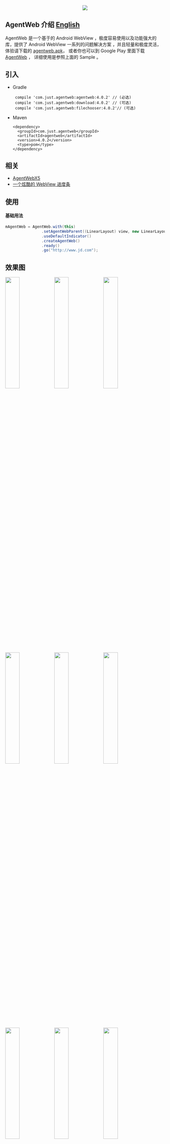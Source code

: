 
<div style="display: flex;flex-direction: row;justify-content: center" width="100%">
      <img src="./img/logo.png"></img>
</div>

## AgentWeb 介绍  [English](./README-ENGLISH.md)

AgentWeb 是一个基于的 Android WebView ，极度容易使用以及功能强大的库，提供了 Android WebView 一系列的问题解决方案 ，并且轻量和极度灵活，体验请下载的 
[agentweb.apk](https://github.com/Justson/AgentWeb/raw/master/agentweb.apk)，
或者你也可以到 Google Play 里面下载 [AgentWeb](https://play.google.com/store/apps/details?id=com.just.agentweb.sample) ，
详细使用是参照上面的 Sample 。
	

## 引入


* Gradle 
   
   ```
    compile 'com.just.agentweb:agentweb:4.0.2' // (必选)
    compile 'com.just.agentweb:download:4.0.2' // (可选)
    compile 'com.just.agentweb:filechooser:4.0.2'// (可选) 
   ```
   
* Maven
	
	```
	<dependency>
 	  <groupId>com.just.agentweb</groupId>
 	  <artifactId>agentweb</artifactId>
	  <version>4.0.2</version>
	  <type>pom</type>
	</dependency>
	
	```

## 相关
* [AgentWebX5](https://github.com/Justson/AgentWebX5)
* [一个炫酷的 WebView 进度条](https://github.com/Justson/CoolIndicator)

	

## 使用
#### 基础用法

```java
mAgentWeb = AgentWeb.with(this)
                .setAgentWebParent((LinearLayout) view, new LinearLayout.LayoutParams(-1, -1))                
                .useDefaultIndicator()
                .createAgentWeb()
                .ready()
                .go("http://www.jd.com");

```


## 效果图 
<a href="img/img-function-list.png"><img src="img/img-function-list.png" width="30%"/></a> <a href="img/img-permission.png"><img src="img/img-permission.png" width="30%"/></a> <a href="img/img-sonic.png"><img src="img/img-sonic.png" width="30%"/></a>

<a href="img/img-scheme.png"><img src="img/img-scheme.png" width="30%"/></a> <a href="img/img-download.png"><img src="img/img-download.png" width="30%"/></a> <a href="img/img-bounce.png"><img src="img/img-bounce.png" width="30%"/></a>

<a href="img/jd.png"><img src="img/jd.png" width="30%"/></a> <a href="img/wechat pay.png"><img src="img/wechat pay.png" width="30%"/></a> <a href="img/alipay.png"><img src="img/alipay.png" width="30%"/></a>

<a href="img/js.png"><img src="img/js.png" width="30%"/></a> <a href="img/custom setting.png"><img src="img/custom setting.png" width="30%"/></a> <a href="img/video.png"><img src="img/video.png" width="30%"/></a>



* #### 调用 Javascript 方法拼接太麻烦 ？ 请看 。
```javascript
function callByAndroid(){
      console.log("callByAndroid")
  }
mAgentWeb.getJsAccessEntrace().quickCallJs("callByAndroid");
```

* #### Javascript 调 Java ?
```java
mAgentWeb.getJsInterfaceHolder().addJavaObject("android",new AndroidInterface(mAgentWeb,this));
window.android.callAndroid();
```


* #### 事件处理
```java
    @Override
    public boolean onKeyDown(int keyCode, KeyEvent event) {

        if (mAgentWeb.handleKeyEvent(keyCode, event)) {
            return true;
        }
        return super.onKeyDown(keyCode, event);
    }
```

* #### 跟随 Activity Or Fragment 生命周期 ， 释放 CPU 更省电 。
```java
    @Override
    protected void onPause() {
        mAgentWeb.getWebLifeCycle().onPause(); 
        super.onPause();

    }

    @Override
    protected void onResume() {
        mAgentWeb.getWebLifeCycle().onResume();
        super.onResume();
    }
    @Override
    public void onDestroyView() {
        mAgentWeb.getWebLifeCycle().onDestroy();
        super.onDestroyView();
    }    
```


* #### 全屏视频播放
```
<!--如果你的应用需要用到视频 ， 那么请你在使用 AgentWeb 的 Activity 对应的清单文件里加入如下配置-->
android:hardwareAccelerated="true"
android:configChanges="orientation|screenSize"
```

* #### 定位
```
<!--AgentWeb 是默认允许定位的 ，如果你需要该功能 ， 请在你的 AndroidManifest 文件里面加入如下权限 。-->
<uses-permission android:name="android.permission.ACCESS_FINE_LOCATION" />
<uses-permission android:name="android.permission.ACCESS_COARSE_LOCATION" />
```

* #### WebChromeClient 与 WebViewClient 
```java
AgentWeb.with(this)
                .setAgentWebParent(mLinearLayout,new LinearLayout.LayoutParams(-1,-1) )
                .useDefaultIndicator()
                .setReceivedTitleCallback(mCallback)
                .setWebChromeClient(mWebChromeClient)
                .setWebViewClient(mWebViewClient)
                .setSecutityType(AgentWeb.SecurityType.strict)
                .createAgentWeb()
                .ready()
                .go(getUrl());
private WebViewClient mWebViewClient=new WebViewClient(){
        @Override
        public void onPageStarted(WebView view, String url, Bitmap favicon) {
           //do you  work
        }
    };
private WebChromeClient mWebChromeClient=new WebChromeClient(){
        @Override
        public void onProgressChanged(WebView view, int newProgress) {
            //do you work
        }
    };                
```
* #### 返回上一页
```java
if (!mAgentWeb.back()){
       AgentWebFragment.this.getActivity().finish();
}
```

* #### 获取 WebView
```java
	mAgentWeb.getWebCreator().getWebView();
```

* ### 文件下载监听
```java
protected DownloadListenerAdapter mDownloadListenerAdapter = new DownloadListenerAdapter() {


		@Override
		public boolean onStart(String url, String userAgent, String contentDisposition, String mimetype, long contentLength, AgentWebDownloader.Extra extra) {
			extra.setOpenBreakPointDownload(true)
					.setIcon(R.drawable.ic_file_download_black_24dp)
					.setConnectTimeOut(6000)
					.setBlockMaxTime(2000)
					.setDownloadTimeOut(60L * 5L * 1000L)
					.setAutoOpen(true)
					.setForceDownload(false);
			return false;
		}


		@Override
		public void onBindService(String url, DownloadingService downloadingService) {
			super.onBindService(url, downloadingService);
			mDownloadingService = downloadingService;
			LogUtils.i(TAG, "onBindService:" + url + "  DownloadingService:" + downloadingService);
		}


		@Override
		public void onUnbindService(String url, DownloadingService downloadingService) {
			super.onUnbindService(url, downloadingService);
			mDownloadingService = null;
			LogUtils.i(TAG, "onUnbindService:" + url);
		}


		@Override
		public void onProgress(String url, long loaded, long length, long usedTime) {
			int mProgress = (int) ((loaded) / Float.valueOf(length) * 100);
			LogUtils.i(TAG, "onProgress:" + mProgress);
			super.onProgress(url, loaded, length, usedTime);
		}


		@Override
		public boolean onResult(String path, String url, Throwable throwable) {
			if (null == throwable) { 
				//do you work
			} else {

			}
			return false; 
		}
	};
```


* #### 同步 Cookie
```java
AgentWebConfig.syncCookie("http://www.jd.com","ID=XXXX")
```

* #### MiddlewareWebChromeBase 支持多个 WebChromeClient
```java
//略，请查看 Sample
```
* #### MiddlewareWebClientBase 支持多个 WebViewClient
```java
//略，请查看 Sample
```

* #### 查看 Cookies
```java
String cookies=AgentWebConfig.getCookiesByUrl(targetUrl);
```
* #### 权限拦截
```java
protected PermissionInterceptor mPermissionInterceptor = new PermissionInterceptor() {

        @Override
        public boolean intercept(String url, String[] permissions, String action) {
            Log.i(TAG, "url:" + url + "  permission:" + permissions + " action:" + action);
            return false;
        }
    };
```

* #### AgentWeb 完整用法
```java
        mAgentWeb = AgentWeb.with(this)
                .setAgentWebParent((LinearLayout) view, new LinearLayout.LayoutParams(ViewGroup.LayoutParams.MATCH_PARENT, ViewGroup.LayoutParams.MATCH_PARENT))
                .useDefaultIndicator(-1, 3)
                .setAgentWebWebSettings(getSettings())
                .setWebViewClient(mWebViewClient)
                .setWebChromeClient(mWebChromeClient)
                .setPermissionInterceptor(mPermissionInterceptor) 
                .setSecurityType(AgentWeb.SecurityType.STRICT_CHECK) 
                .setAgentWebUIController(new UIController(getActivity())) 
                .setMainFrameErrorView(R.layout.agentweb_error_page, -1)
                .useMiddlewareWebChrome(getMiddlewareWebChrome())
                .useMiddlewareWebClient(getMiddlewareWebClient()) 
                .setOpenOtherPageWays(DefaultWebClient.OpenOtherPageWays.DISALLOW)
                .interceptUnkownUrl() 
                .createAgentWeb()
                .ready()
                .go(getUrl()); 
```

* #### AgentWeb 所需要的权限(在你工程中根据需求选择加入权限)
```
    <uses-permission android:name="android.permission.INTERNET"></uses-permission>
    <uses-permission android:name="android.permission.WRITE_EXTERNAL_STORAGE"></uses-permission>
    <uses-permission android:name="android.permission.READ_EXTERNAL_STORAGE"></uses-permission>
    <uses-permission android:name="android.permission.ACCESS_NETWORK_STATE"></uses-permission>
    <uses-permission android:name="android.permission.ACCESS_FINE_LOCATION"></uses-permission>
    <uses-permission android:name="android.permission.ACCESS_COARSE_LOCATION"></uses-permission>
    <uses-permission android:name="android.permission.READ_PHONE_STATE"></uses-permission>
    <uses-permission android:name="android.permission.ACCESS_WIFI_STATE"></uses-permission>
    <uses-permission android:name="android.permission.CAMERA"></uses-permission>
    <uses-permission android:name="android.permission.REQUEST_INSTALL_PACKAGES"></uses-permission>
```

* #### AgentWeb 所依赖的库
```
    compile "com.android.support:design:${SUPPORT_LIB_VERSION}" // (3.0.0开始该库可选)
    compile "com.android.support:support-v4:${SUPPORT_LIB_VERSION}"
    SUPPORT_LIB_VERSION=27.0.2(该值会更新)
```


## 混淆
如果你的项目需要加入混淆 ， 请加入如下配置

```java
-keep class com.just.agentweb.** {
    *;
}
-dontwarn com.just.agentweb.**

```
Java 注入类不要混淆 ， 例如 sample 里面的 AndroidInterface 类 ， 需要 Keep 。

```java
-keepclassmembers class com.just.agentweb.sample.common.AndroidInterface{ *; }
```

## 注意事项
* 支付宝使用需要引入支付宝SDK ，并在项目中依赖 ， 微信支付不需要做任何操作。
* AgentWeb 内部使用了 `AlertDialog` 需要依赖 `AppCompat` 主题 。 
* `setAgentWebParent` 不支持  `ConstraintLayout` 。
* `mAgentWeb.getWebLifeCycle().onPause();`会暂停应用内所有`WebView` 。
* `minSdkVersion` 低于等于16以下自定义`WebView`请注意与 `JS` 之间通信安全。
* AgentWeb v3.0.0以上版本更新了包名，混淆的朋友们，请更新你的混淆配置。


## 文档帮助
* [Wiki](https://github.com/Justson/AgentWeb/wiki)(不全)
* `Sample`(推荐，详细) 

## 更新日志

* v_4.0.2 更新
	* 修复断点续传时进度计算错误
	* 修复无法通过`Extra`关闭进度通知
	* 修复`setopenbreakPointdownload` 命名不规范

* v_4.0.0 更新
	* `AgentWeb` 拆分出 `AgentWeb-Download` 、 `AgentWeb-FileChooser` 、`AgentWeb-core` 三个库，用户可以按需选择
	* 重新设计了 `AgentWeb-Download` 
	* 删除了 `DownloadListener` 、`DefaultMsgConfig` 以及相关API
	* 旧废弃的API，4.0.0 直接删除，不在提供兼容
	* 部分类和API重命名 
	* `Fragment`和`Activity`构建一致。[#227](https://github.com/Justson/AgentWeb/issues/227)
	* 从AgentWeb-core删除 `BaseAgentWebFragment`和`BaseAgentWebActivity` ，于Sample形式提供参考
* v_3.1.0 更新
	* `WebProgress` 进度条动画更细腻
	* 修复部分机型拍照文件大小为0情况
	* 更新了`FileUpLoadChooserImpl`
* v_3.0.0 更新
	* 加入 `MiddlewareWebChromeBase` 中间件 ，支持多个 `WebChromeClient` 
	* 加入 `MiddlewareWebClientBase`中间件 ， 支持多个 `WebViewClient` 
	* 加入了默认的错误页，并支持自定义错误页 
	* 加入 `AgentWebUIController` ，统一控制UI 
	* 支持拦截未知的页面 
	* 支持调起其他应用 
* v_2.0.1 更新
	* 支持并行下载 ， 修复 #114 #109 
* v_2.0.0 更新
	* 加入动态权限 
	* 拍照
* v_1.2.6 更新
	* 修复Android 4.4以下布局错乱 
* v_1.2.5 提示信息支持配置 
	* 提示信息支持配置 
* v_1.2.4 更新
	* 支持传入 IWebLayout ，支持下拉回弹，下拉刷新效果 
* v_1.2.3 更新
	* 新增下载结果回调 
* v_1.2.2 更新
	* 修复已知 Bug 
* v_1.2.1 更新 
	* 支持调起支付宝 ， 微信支付 
* v_1.2.0 更新
	* 全面支持全屏视频 
* v_1.1.2 更新
	* 完善功能 




## 致谢
* [SafeWebView](https://github.com/seven456/SafeWebView)

* [WebView 参考文献](https://juejin.im/post/58a037df86b599006b3fade4)


## 有问题或者有更好的建议
* [![QQ0Group][qq0groupsvg]][qq0group]
* 欢迎提 [Issues](https://github.com/Justson/AgentWeb/issues)


## 关于我
一个位于深圳的 Android 开发者 ， 如果你有问题 ， 请联系 Email : xiaozhongcen@gmail.com

## 赞赏
如果你喜欢了 `AgentWeb` 的设计 ， 你也可以请作者喝一杯咖啡。

<a href="img/alipay.jpg"><img src="img/alipay.jpg" width="30%"/></a> <a href="img/wechat_pay.jpg"><img src="img/wechat_pay.jpg" width="30%"/></a> <a href="img/alipay.jpg"><img src="img/alipay.jpg" width="30%"/></a>


[licensesvg]: https://img.shields.io/badge/License-Apache--2.0-brightgreen.svg
[license]: https://github.com/Justson/AgentWeb/blob/master/LICENSE

[qq0groupsvg]: https://img.shields.io/badge/QQ群-599471474-fba7f9.svg
[qq0group]: http://qm.qq.com/cgi-bin/qm/qr?k=KpyfInzI2nr-Lh4StG0oh68GpbcD0vMG


###  [AgentWeb](https://github.com/Justson/AgentWeb)  


[![License][licensesvg]][license]
## License 
```
Copyright (C)  Justson(https://github.com/Justson/AgentWeb)

Licensed under the Apache License, Version 2.0 (the "License");
you may not use this file except in compliance with the License.
You may obtain a copy of the License at

     http://www.apache.org/licenses/LICENSE-2.0

Unless required by applicable law or agreed to in writing, software
distributed under the License is distributed on an "AS IS" BASIS,
WITHOUT WARRANTIES OR CONDITIONS OF ANY KIND, either express or implied.
See the License for the specific language governing permissions and
limitations under the License.
```
	
	

	  


   

